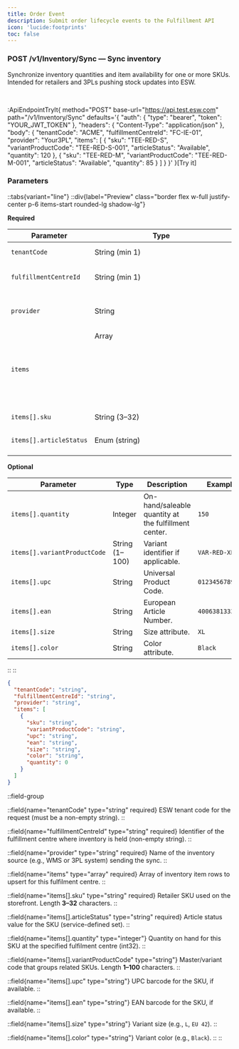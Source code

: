 ```yaml
---
title: Order Event
description: Submit order lifecycle events to the Fulfillment API
icon: 'lucide:footprints'
toc: false
---
```


### <span class="inline-flex items-center gap-x-1.5 py-1.5 px-3 rounded-full text-xs font-medium bg-blue-100 text-blue-800 dark:bg-blue-800/30 dark:text-blue-500">POST</span> /v1/Inventory/Sync — Sync inventory

Synchronize inventory quantities and item availability for one or more SKUs. Intended for retailers and 3PLs pushing stock updates into ESW.

<br>

:ApiEndpointTryIt{
  method="POST"
  base-url="https://api.test.esw.com"
  path="/v1/Inventory/Sync"
  defaults='{
    "auth": { "type": "bearer", "token": "YOUR_JWT_TOKEN" },
    "headers": { "Content-Type": "application/json" },
    "body": {
      "tenantCode": "ACME",
      "fulfillmentCentreId": "FC-IE-01",
      "provider": "Your3PL",
      "items": [
        { "sku": "TEE-RED-S", "variantProductCode": "TEE-RED-S-001", "articleStatus": "Available", "quantity": 120 },
        { "sku": "TEE-RED-M", "variantProductCode": "TEE-RED-M-001", "articleStatus": "Available", "quantity": 85 }
      ]
    }
  }'
}[Try it]




### Parameters  
 
::tabs{variant="line"}
  ::div{label="Preview" class="border flex w-full justify-center p-6 items-start rounded-lg shadow-lg"}
    
**Required**

| Parameter               | Type             | Description                                                                | Example          |
|-------------------------|------------------|----------------------------------------------------------------------------|------------------|
| `tenantCode`            | String (min 1)   | ESW tenant identifier.                                                     | `ACME`           |
| `fulfillmentCentreId`   | String (min 1)   | Fulfillment center code the stock belongs to.                              | `FC-IE-DUB-01`   |
| `provider`              | String           | Source system sending the sync (WMS/ERP/3PL name).                         | `RetailerERP`    |
| `items`                 | Array<object>    | Array of inventory rows to update.                                         | `[...]`          |
| `items[].sku`           | String (3–32)    | SKU to update.                                                             | `SKU-100200300`  |
| `items[].articleStatus` | Enum (string)    | Saleability/availability status (values not specified in spec).            | `Available`      |

**Optional**

| Parameter                    | Type           | Description                                           | Example           |
|-----------------------------|----------------|-------------------------------------------------------|-------------------|
| `items[].quantity`          | Integer        | On-hand/saleable quantity at the fulfillment center.  | `150`             |
| `items[].variantProductCode`| String (1–100) | Variant identifier if applicable.                     | `VAR-RED-XL`      |
| `items[].upc`               | String         | Universal Product Code.                               | `012345678905`    |
| `items[].ean`               | String         | European Article Number.                              | `4006381333931`   |
| `items[].size`              | String         | Size attribute.                                       | `XL`              |
| `items[].color`             | String         | Color attribute.                                      | `Black`           |

  ::
::




```json [Request Sample] height=150 collapse
{
  "tenantCode": "string",
  "fulfillmentCentreId": "string",
  "provider": "string",
  "items": [
    {
      "sku": "string",
      "variantProductCode": "string",
      "upc": "string",
      "ean": "string",
      "size": "string",
      "color": "string",
      "quantity": 0
    }
  ]
}
```	


::field-group

  ::field{name="tenantCode" type="string" required}
  ESW tenant code for the request (must be a non-empty string).
  ::

  ::field{name="fulfillmentCentreId" type="string" required}
  Identifier of the fulfillment centre where inventory is held (non-empty string).
  ::

  ::field{name="provider" type="string" required}
  Name of the inventory source (e.g., WMS or 3PL system) sending the sync.
  ::

  ::field{name="items" type="array<InventorySyncItem>" required}
  Array of inventory item rows to upsert for this fulfilment centre.
  ::

  ::field{name="items[].sku" type="string" required}
  Retailer SKU used on the storefront. Length **3–32** characters.
  ::

  ::field{name="items[].articleStatus" type="string" required}
  Article status value for the SKU (service-defined set).
  ::

  ::field{name="items[].quantity" type="integer"}
  Quantity on hand for this SKU at the specified fulfilment centre (int32).
  ::

  ::field{name="items[].variantProductCode" type="string"}
  Master/variant code that groups related SKUs. Length **1–100** characters.
  ::

  ::field{name="items[].upc" type="string"}
  UPC barcode for the SKU, if available.
  ::

  ::field{name="items[].ean" type="string"}
  EAN barcode for the SKU, if available.
  ::

  ::field{name="items[].size" type="string"}
  Variant size (e.g., `L`, `EU 42`).
  ::

  ::field{name="items[].color" type="string"}
  Variant color (e.g., `Black`).
  ::
::

